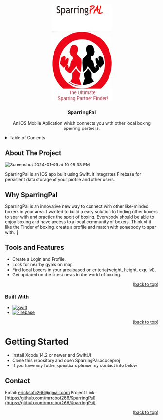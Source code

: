<!-- Improved compatibility of back to top link: See: https://github.com/othneildrew/Best-README-Template/pull/73 -->
<a name="readme-top"></a>

<!-- PROJECT LOGO -->
<br />
<div align="center">
  <a href="https://github.com/mrrobot266/SparringPal">
    <img src="SparringPal/Assets.xcassets/SparringPal.imageset/Screenshot 2023-04-22 at 10.51.55 PM.png" alt="Logo" width="200" height="320">
  </a>

<h3 align="center">SparringPal</h3>

  <p align="center">
    An IOS Mobile Aplication which connects you with other local boxing sparring partners. 
    <br />
    
  </p>
</div>

<!-- TABLE OF CONTENTS -->
<details>
  <summary>Table of Contents</summary>
  <ol>
    <li>
      <a href="#about-the-project">About The Project</a>
      <ul>
        <li><a href="#why-sparringpal">Why SparringPal</a></li>
        <li><a href="#tools-and-features">Tools and Features</a></li>
        <li><a href="#built-with">Built With</a></li>
      </ul>
    </li>
    <li>
      <a href="#getting-started">Getting Started</a>
      <ul>
        <li><a href="#creating-a-project">Creating a Project</a></li>
        <li><a href="#developing">Developing</a></li>
        <li><a href="#building">Building</a></li>
      </ul>
    </li>
    <li><a href="#contact">Contact</a></li>
  </ol>
</details>


<!-- ABOUT THE PROJECT -->
## About The Project

<img width="279" alt="Screenshot 2024-01-06 at 10 08 33 PM" src="https://github.com/mrrobot266/SparringPal/assets/99101149/6d49b268-57d3-4b89-b1fa-d368d1f9cdaf">

SparringPal is an IOS app built using Swift. It integrates Firebase for persistent data storage of your profile and other users. 

## Why SparringPal

SparringPal is an innovative new way to connect with other like-minded boxers in your area. I wanted to build a easy solution to finding other boxers to spar with and practice the sport of boxing. Everybody should be able to enjoy boxing and have access to a local community of boxers. Think of it like the Tinder of boxing, create a profile and match with somebody to spar with. 👊

## Tools and Features

* Create a Login and Profile.
* Look for nearby gyms on map.
* Find local boxers in your area based on criteria(weight, height, exp. lvl).
* Get updated on the latest news in the world of boxing.

<p align="right">(<a href="#readme-top">back to top</a>)</p>

### Built With

* [![Swift][swift.org]][swift-url]
* [![Firebase][Firebase.com]][Firebase-url]

<p align="right">(<a href="#readme-top">back to top</a>)</p>


# Getting Started

* Install Xcode 14.2 or newer and SwiftUI
* Clone this repository and open SparringPal.xcodeproj
* If you have any futher questions please my contact info below


<!-- CONTACT -->
## Contact

Email: ericksoto266@gmail.com
Project Link: [https://github.com/mrrobot266/SparringPal](https://github.com/mrrobot266/SparringPal)

<p align="right">(<a href="#readme-top">back to top</a>)</p>




<!-- MARKDOWN LINKS & IMAGES -->
<!-- https://www.markdownguide.org/basic-syntax/#reference-style-links -->
[contributors-shield]: https://img.shields.io/github/contributors/github_username/repo_name.svg?style=for-the-badge
[contributors-url]: https://github.com/mrrobot266/485email-ai-tool-main/graphs/contributors
[forks-shield]: https://img.shields.io/github/forks/github_username/repo_name.svg?style=for-the-badge
[forks-url]: https://github.com/github_username/repo_name/network/members
[stars-shield]: https://img.shields.io/github/stars/github_username/repo_name.svg?style=for-the-badge
[stars-url]: https://github.com/github_username/repo_name/stargazers
[issues-shield]: https://img.shields.io/github/issues/github_username/repo_name.svg?style=for-the-badge
[issues-url]: https://github.com/github_username/repo_name/issues
[license-shield]: https://img.shields.io/github/license/github_username/repo_name.svg?style=for-the-badge
[license-url]: https://github.com/github_username/repo_name/blob/master/LICENSE.txt
[linkedin-shield]: https://img.shields.io/badge/-LinkedIn-black.svg?style=for-the-badge&logo=linkedin&colorB=555
[linkedin-url]: https://linkedin.com/in/linkedin_username
[product-screenshot]: images/screenshot.png

[Svelte.dev]: https://img.shields.io/badge/Svelte-4A4A55?style=for-the-badge&logo=svelte&logoColor=FF3E00
[Svelte-url]: https://svelte.dev/
[Firebase.com]: https://img.shields.io/badge/Firebase-%23FFCA28?style=for-the-badge&logo=Firebase&labelColor=black
[Firebase-url]: https://firebase.google.com/
[TypeScript.org]: https://img.shields.io/badge/TypeScript-%233178C6?style=for-the-badge&logo=TypeScript&labelColor=black
[TypeScript-url]: https://www.typescriptlang.org/
[chatgpt.com]: https://img.shields.io/badge/ChatGPT-%23412991?style=for-the-badge&logo=openai&labelColor=black
[chatgpt-url]: https://chat.openai.com/
[swift.org]: https://img.shields.io/badge/Swift-%23F05138?style=for-the-badge&logo=Swift&labelColor=white
[swift-url]: https://www.swift.org/



